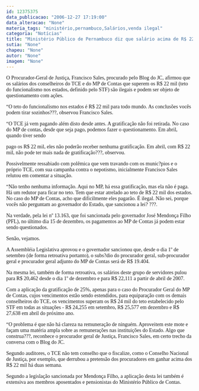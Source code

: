 ```yaml
---
id: 12375375
data_publicacao: "2006-12-27 17:19:00"
data_alteracao: "None"
materia_tags: "ministério,pernambuco,Salários,venda ilegal"
categoria: "Notícias"
title: "Ministério Público de Pernambuco diz que salário acima de R$ 22 mil é ilegal"
sutia: "None"
chapeu: "None"
autor: "None"
imagem: "None"
---
```

<p><P><FONT face=Verdana>O Procurador-Geral de Justiça, Francisco Sales, procurado pelo Blog do JC, afirmou que os salários dos conselheiros do TCE e do MP de Contas que superem os R$ 22 mil (teto do funcionalismo nos estados, definido pelo STF) são ilegais e podem ser objeto de questionamento com ações.</FONT></P></p>
<p><P><FONT face=Verdana>“O teto do funcionalismo nos estados é R$ 22 mil para todo mundo. As conclusões vocês podem tirar sozinhos???, observou Francisco Sales.</FONT></P></p>
<p><P><FONT face=Verdana>“O TCE já vem pagando além disto desde antes. A gratificação não foi retirada. No caso do MP de contas, desde que seja pago, podemos fazer o questionamento. Em abril, quando tiver sendo</p>
<p> pago os R$ 22 mil, eles não poderão receber nenhuma gratificação. Em abril, com R$ 22 mil, não pode ter mais nada de gratificação???, observou.</FONT></P></p>
<p><P><FONT face=Verdana>Possivelmente ressabiado com polêmica que vem travando com os munic?pios e o próprio TCE, com sua campanha contra o nepotismo, inicialmente Francisco Sales relutou em comentar a situação. </FONT></P></p>
<p><P><FONT face=Verdana>“Não tenho nenhuma informação. Aqui no MP, há essa gratificação, mas ela não é paga. Há um redutor para ficar no teto. Tem que estar atrelado ao teto de R$ 22 mil dos estados. No caso do MP de Contas, acho que dificilmente eles pagarão. É ilegal. Não sei, porque vocês não perguntam ao governador do Estado, que sancionou a lei? ???.</FONT></P></p>
<p><P><FONT face=Verdana>Na verdade, pela lei nº 13.163, que foi sancionada pelo governador José Mendonça Filho (PFL), no último dia 15 de dezembro, os pagamentos ao MP de Contas já podem estar sendo questionados.</FONT></P></p>
<p><P><FONT face=Verdana>Senão, vejamos.</FONT></P></p>
<p><P><FONT face=Verdana>A Assembléia Legislativa aprovou e o governador sancionou que, desde o dia 1º de setembro (de forma retroativa portanto), o subs?dio do procurador geral, sub-procurador geral e procurador geral adjunto do MP de Contas será de R$ 19.404.</FONT></P></p>
<p><P><FONT face=Verdana>Na mesma lei, também de forma retroativa, os salários deste grupo de servidores pulou para R$ 20,462 desde o dia 1º de dezembro e para R$ 22,111 a partir de abril de 2007.</FONT></P></p>
<p><P><FONT face=Verdana>Com a aplicação da gratificação de 25%, apenas para o caso do Procurador Geral do MP de Contas, cujos vencimentos estão sendo estendidos, para equiparação com os demais conselheiros do TCE, os vencimentos superam os R$ 24 mil do teto estabelecido pelo STF em todas as situações - R$ 24,255 em setembro, R$ 25,577 em dezembro e R$ 27,638 em abril do próximo ano.</FONT></P></p>
<p><P><FONT face=Verdana>“O problema é que não há clareza na remuneração de ninguém. Aproveitem este mote e façam uma matéria ampla sobre as remunerações nas instituições do Estado. Algo que construa???, reconhece o procurador geral de Justiça, Francisco Sales, em certo trecho da conversa com o Blog do JC. </FONT></P></p>
<p><P><FONT face=Verdana>Segundo auditores, o TCE não tem conselho que o fiscalize, como o Conselho Nacional de Justiça, por exemplo, que derrubou a pretensão dos procuradores em ganhar acima dos R$ 22 mil há duas semana.</FONT></P></p>
<p><P><FONT face=Verdana>Segundo a legislação sancionada por Mendonça Filho, a aplicação desta lei também é extensiva aos membros aposentados e pensionistas do Ministério Público de Contas.</FONT></P> </p>
